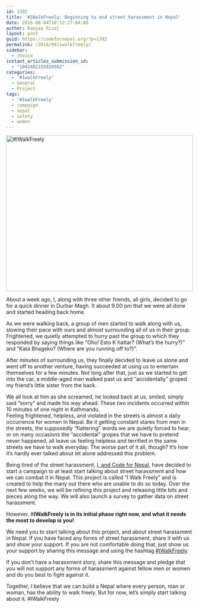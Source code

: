 ```yaml
---
id: 1392
title: '#IWalkFreely: Beginning to end street harassment in Nepal'
date: 2016-08-04T10:12:27-04:00
author: Kavyaa Rizal
layout: post
guid: https://codefornepal.org/?p=1392
permalink: /2016/08/iwalkfreely/
sidebar:
  - choice
instant_articles_submission_id:
  - "1042482155820562"
categories:
  - '#IwalkFreely'
  - General
  - Project
tags:
  - '#IwalkFreely'
  - campaign
  - nepal
  - safety
  - women
---
```

[<img class="alignnone size-full wp-image-1397" src="https://codefornepal.org/wp-content/uploads/2016/08/Screen-Shot-2016-08-04-at-9.53.05-AM.png" alt="#IWalkFreely" width=100% height="421" srcset="https://codefornepal.org/wp-content/uploads/2016/08/Screen-Shot-2016-08-04-at-9.53.05-AM.png 613w, https://codefornepal.org/wp-content/uploads/2016/08/Screen-Shot-2016-08-04-at-9.53.05-AM-300x206.png 300w" sizes="(max-width: 613px) 100vw, 613px" />](https://codefornepal.org/wp-content/uploads/2016/08/Screen-Shot-2016-08-04-at-9.53.05-AM.png)

About a week ago, I, along with three other friends, all girls, decided to go for a quick dinner in Durbar Magh. It about 9.00 pm that we were all done and started heading back home.

As we were walking back, a group of men started to walk along with us, slowing their pace with ours and almost surrounding all of us in their group. Frightened, we quietly attempted to hurry past the group to which they responded by saying things like “Oho! Esto K hattar? (What’s the hurry?)” and “Kata Bhageko? (Where are you running off to?)”.

After minutes of surrounding us, they finally decided to leave us alone and went off to another venture, having succeeded at using us to entertain themselves for a few minutes. Not long after that, just as we started to get into the car, a middle-aged man walked past us and “accidentally” groped my friend’s little sister from the back.<!--more-->

We all look at him as she screamed, he looked back at us, smiled, simply said “sorry” and made his way ahead. These two incidents occurred within 10 minutes of one night in Kathmandu.  
Feeling frightened, helpless, and violated in the streets is almost a daily occurrence for women in Nepal. Be it getting constant stares from men in the streets, the supposedly “flattering” words we are quietly forced to hear, or on many occasions the “accidental” gropes that we have to pretend never happened, all leave us feeling helpless and terrified in the same streets we have to walk everyday. The worse part of it all, though? It’s how it’s hardly ever talked about let alone addressed this problem.

Being tired of the street harassment, [I, and Code for Nepal](https://www.facebook.com/codefornepal/videos/529654143910505/), have decided to start a campaign to at least start talking about street harassment and how we can combat it in Nepal. This project is called “I Walk Freely” and is created to help the many out there who are unable to do so today. Over the next few weeks, we will be refining this project and releasing little bits and pieces along the way. We will also launch a survey to gather data on street harassment.

However, #**IWalkFreely is in its initial phase right now, and what it needs the most to develop is you!**

We need you to start talking about this project, and about street harassment in Nepal. If you have faced any forms of street harassment, share it with us and show your support. If you are not comfortable doing that, just show us your support by sharing this message and using the hashtag [#IWalkFreely](https://www.facebook.com/hashtag/iwalkfreely?source=feed_text).

If you don’t have a harassment story, share this message and pledge that you will not support any forms of harassment against fellow men or women and do you best to fight against it.

Together, I believe that we can build a Nepal where every person, man or woman, has the ability to walk freely. But for now, let’s simply start talking about it. #IWalkFreely